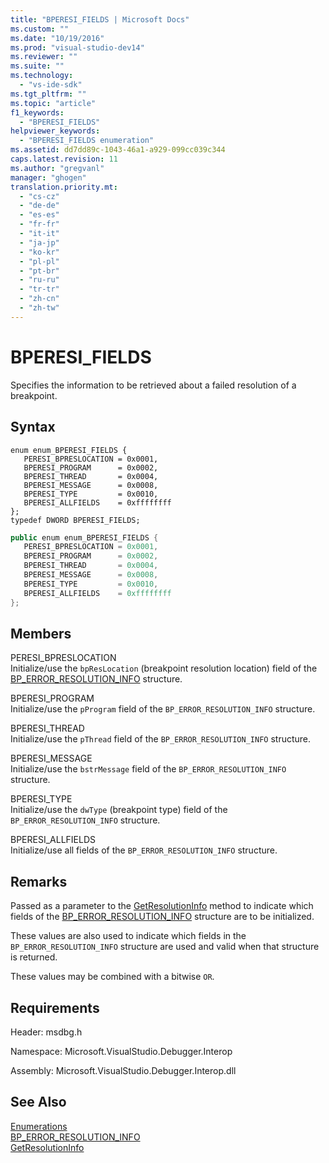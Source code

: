 ```yaml
---
title: "BPERESI_FIELDS | Microsoft Docs"
ms.custom: ""
ms.date: "10/19/2016"
ms.prod: "visual-studio-dev14"
ms.reviewer: ""
ms.suite: ""
ms.technology: 
  - "vs-ide-sdk"
ms.tgt_pltfrm: ""
ms.topic: "article"
f1_keywords: 
  - "BPERESI_FIELDS"
helpviewer_keywords: 
  - "BPERESI_FIELDS enumeration"
ms.assetid: dd7dd89c-1043-46a1-a929-099cc039c344
caps.latest.revision: 11
ms.author: "gregvanl"
manager: "ghogen"
translation.priority.mt: 
  - "cs-cz"
  - "de-de"
  - "es-es"
  - "fr-fr"
  - "it-it"
  - "ja-jp"
  - "ko-kr"
  - "pl-pl"
  - "pt-br"
  - "ru-ru"
  - "tr-tr"
  - "zh-cn"
  - "zh-tw"
---
```

# BPERESI_FIELDS
Specifies the information to be retrieved about a failed resolution of a breakpoint.  
  
## Syntax  
  
```cpp#  
enum enum_BPERESI_FIELDS {   
   PERESI_BPRESLOCATION = 0x0001,  
   BPERESI_PROGRAM      = 0x0002,  
   BPERESI_THREAD       = 0x0004,  
   BPERESI_MESSAGE      = 0x0008,  
   BPERESI_TYPE         = 0x0010,  
   BPERESI_ALLFIELDS    = 0xffffffff  
};  
typedef DWORD BPERESI_FIELDS;  
```  
  
```c#  
public enum enum_BPERESI_FIELDS {   
   PERESI_BPRESLOCATION = 0x0001,  
   BPERESI_PROGRAM      = 0x0002,  
   BPERESI_THREAD       = 0x0004,  
   BPERESI_MESSAGE      = 0x0008,  
   BPERESI_TYPE         = 0x0010,  
   BPERESI_ALLFIELDS    = 0xffffffff  
};  
```  
  
## Members  
 PERESI_BPRESLOCATION  
 Initialize/use the `bpResLocation` (breakpoint resolution location) field of the [BP_ERROR_RESOLUTION_INFO](../extensibility/bp_error_resolution_info.md) structure.  
  
 BPERESI_PROGRAM  
 Initialize/use the `pProgram` field of the `BP_ERROR_RESOLUTION_INFO` structure.  
  
 BPERESI_THREAD  
 Initialize/use the `pThread` field of the `BP_ERROR_RESOLUTION_INFO` structure.  
  
 BPERESI_MESSAGE  
 Initialize/use the `bstrMessage` field of the `BP_ERROR_RESOLUTION_INFO` structure.  
  
 BPERESI_TYPE  
 Initialize/use the `dwType` (breakpoint type) field of the `BP_ERROR_RESOLUTION_INFO` structure.  
  
 BPERESI_ALLFIELDS  
 Initialize/use all fields of the `BP_ERROR_RESOLUTION_INFO` structure.  
  
## Remarks  
 Passed as a parameter to the [GetResolutionInfo](../extensibility/idebugerrorbreakpointresolution2--getresolutioninfo.md) method to indicate which fields of the [BP_ERROR_RESOLUTION_INFO](../extensibility/bp_error_resolution_info.md) structure are to be initialized.  
  
 These values are also used to indicate which fields in the `BP_ERROR_RESOLUTION_INFO` structure are used and valid when that structure is returned.  
  
 These values may be combined with a bitwise `OR`.  
  
## Requirements  
 Header: msdbg.h  
  
 Namespace: Microsoft.VisualStudio.Debugger.Interop  
  
 Assembly: Microsoft.VisualStudio.Debugger.Interop.dll  
  
## See Also  
 [Enumerations](../extensibility/enumerations--visual-studio-debugging-.md)   
 [BP_ERROR_RESOLUTION_INFO](../extensibility/bp_error_resolution_info.md)   
 [GetResolutionInfo](../extensibility/idebugerrorbreakpointresolution2--getresolutioninfo.md)